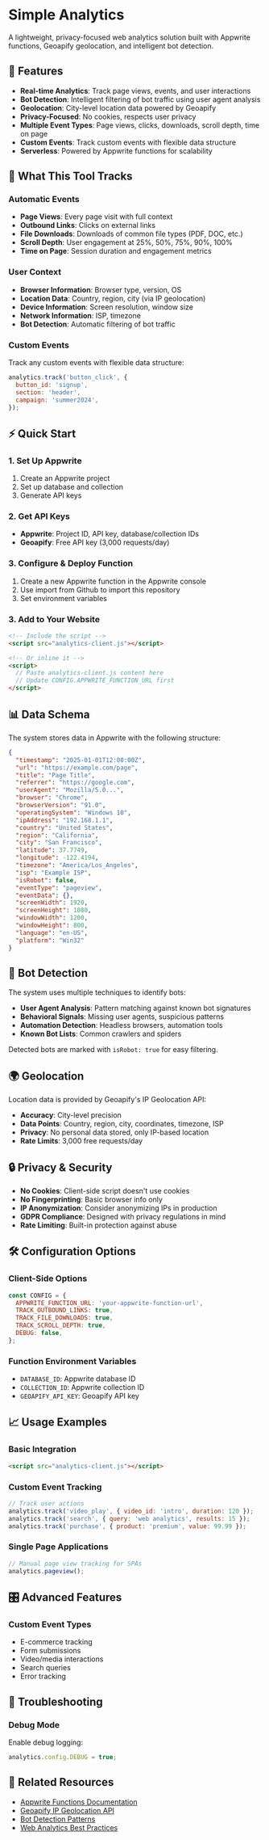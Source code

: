 # Simple Analytics

A lightweight, privacy-focused web analytics solution built with Appwrite functions, Geoapify geolocation, and intelligent bot detection.

## 🚀 Features

- **Real-time Analytics**: Track page views, events, and user interactions
- **Bot Detection**: Intelligent filtering of bot traffic using user agent analysis
- **Geolocation**: City-level location data powered by Geoapify
- **Privacy-Focused**: No cookies, respects user privacy
- **Multiple Event Types**: Page views, clicks, downloads, scroll depth, time on page
- **Custom Events**: Track custom events with flexible data structure
- **Serverless**: Powered by Appwrite functions for scalability

## 🎯 What This Tool Tracks

### Automatic Events

- **Page Views**: Every page visit with full context
- **Outbound Links**: Clicks on external links
- **File Downloads**: Downloads of common file types (PDF, DOC, etc.)
- **Scroll Depth**: User engagement at 25%, 50%, 75%, 90%, 100%
- **Time on Page**: Session duration and engagement metrics

### User Context

- **Browser Information**: Browser type, version, OS
- **Location Data**: Country, region, city (via IP geolocation)
- **Device Information**: Screen resolution, window size
- **Network Information**: ISP, timezone
- **Bot Detection**: Automatic filtering of bot traffic

### Custom Events

Track any custom events with flexible data structure:

```javascript
analytics.track('button_click', {
  button_id: 'signup',
  section: 'header',
  campaign: 'summer2024',
});
```

## ⚡ Quick Start

### 1. Set Up Appwrite

1. Create an Appwrite project
2. Set up database and collection
3. Generate API keys

### 2. Get API Keys

- **Appwrite**: Project ID, API key, database/collection IDs
- **Geoapify**: Free API key (3,000 requests/day)

### 3. Configure & Deploy Function

1. Create a new Appwrite function in the Appwrite console
2. Use import from Github to import this repository
3. Set environment variables

### 3. Add to Your Website

```html
<!-- Include the script -->
<script src="analytics-client.js"></script>

<!-- Or inline it -->
<script>
  // Paste analytics-client.js content here
  // Update CONFIG.APPWRITE_FUNCTION_URL first
</script>
```

## 📊 Data Schema

The system stores data in Appwrite with the following structure:

```json
{
  "timestamp": "2025-01-01T12:00:00Z",
  "url": "https://example.com/page",
  "title": "Page Title",
  "referrer": "https://google.com",
  "userAgent": "Mozilla/5.0...",
  "browser": "Chrome",
  "browserVersion": "91.0",
  "operatingSystem": "Windows 10",
  "ipAddress": "192.168.1.1",
  "country": "United States",
  "region": "California",
  "city": "San Francisco",
  "latitude": 37.7749,
  "longitude": -122.4194,
  "timezone": "America/Los_Angeles",
  "isp": "Example ISP",
  "isRobot": false,
  "eventType": "pageview",
  "eventData": {},
  "screenWidth": 1920,
  "screenHeight": 1080,
  "windowWidth": 1200,
  "windowHeight": 800,
  "language": "en-US",
  "platform": "Win32"
}
```

## 🤖 Bot Detection

The system uses multiple techniques to identify bots:

- **User Agent Analysis**: Pattern matching against known bot signatures
- **Behavioral Signals**: Missing user agents, suspicious patterns
- **Automation Detection**: Headless browsers, automation tools
- **Known Bot Lists**: Common crawlers and spiders

Detected bots are marked with `isRobot: true` for easy filtering.

## 🌍 Geolocation

Location data is provided by Geoapify's IP Geolocation API:

- **Accuracy**: City-level precision
- **Data Points**: Country, region, city, coordinates, timezone, ISP
- **Privacy**: No personal data stored, only IP-based location
- **Rate Limits**: 3,000 free requests/day

## 🔒 Privacy & Security

- **No Cookies**: Client-side script doesn't use cookies
- **No Fingerprinting**: Basic browser info only
- **IP Anonymization**: Consider anonymizing IPs in production
- **GDPR Compliance**: Designed with privacy regulations in mind
- **Rate Limiting**: Built-in protection against abuse

## 🛠️ Configuration Options

### Client-Side Options

```javascript
const CONFIG = {
  APPWRITE_FUNCTION_URL: 'your-appwrite-function-url',
  TRACK_OUTBOUND_LINKS: true,
  TRACK_FILE_DOWNLOADS: true,
  TRACK_SCROLL_DEPTH: true,
  DEBUG: false,
};
```

### Function Environment Variables

- `DATABASE_ID`: Appwrite database ID
- `COLLECTION_ID`: Appwrite collection ID
- `GEOAPIFY_API_KEY`: Geoapify API key

## 📈 Usage Examples

### Basic Integration

```html
<script src="analytics-client.js"></script>
```

### Custom Event Tracking

```javascript
// Track user actions
analytics.track('video_play', { video_id: 'intro', duration: 120 });
analytics.track('search', { query: 'web analytics', results: 15 });
analytics.track('purchase', { product: 'premium', value: 99.99 });
```

### Single Page Applications

```javascript
// Manual page view tracking for SPAs
analytics.pageview();
```

## 🎛️ Advanced Features

### Custom Event Types

- E-commerce tracking
- Form submissions
- Video/media interactions
- Search queries
- Error tracking

## 🔧 Troubleshooting

### Debug Mode

Enable debug logging:

```javascript
analytics.config.DEBUG = true;
```

## 🔗 Related Resources

- [Appwrite Functions Documentation](https://appwrite.io/docs/products/functions)
- [Geoapify IP Geolocation API](https://www.geoapify.com/ip-geolocation-api)
- [Bot Detection Patterns](https://github.com/omrilotan/isbot)
- [Web Analytics Best Practices](https://www.google.com/analytics)
